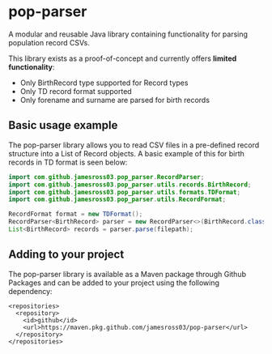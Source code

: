 # pop-parser
A modular and reusable Java library containing functionality for parsing population record CSVs.

This library exists as a proof-of-concept and currently offers **limited functionality**:
- Only BirthRecord type supported for Record types
- Only TD record format supported
- Only forename and surname are parsed for birth records

## Basic usage example
The pop-parser library allows you to read CSV files in a pre-defined record structure into a List of Record objects. A basic example of this for birth records in TD format is seen below:

```java
import com.github.jamesross03.pop_parser.RecordParser;
import com.github.jamesross03.pop_parser.utils.records.BirthRecord;
import com.github.jamesross03.pop_parser.utils.formats.TDFormat;
import com.github.jamesross03.pop_parser.utils.RecordFormat;

RecordFormat format = new TDFormat();
RecordParser<BirthRecord> parser = new RecordParser<>(BirthRecord.class, format);
List<BirthRecord> records = parser.parse(filepath);
```

## Adding to your project
The pop-parser library is available as a Maven package through Github Packages and can be added to your project using the following dependency:
```
<repositories>
  <repository>
    <id>github</id>
    <url>https://maven.pkg.github.com/jamesross03/pop-parser</url>
  </repository>
</repositories>
```
